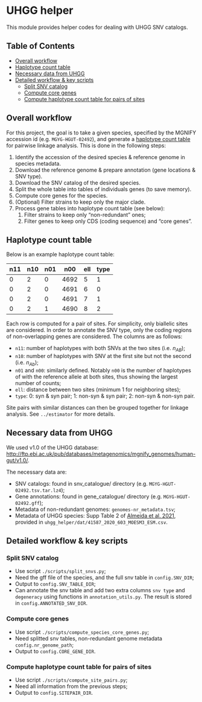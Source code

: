 # UHGG helper 

This module provides helper codes for dealing with UHGG SNV catalogs.

## Table of Contents
- [Overall workflow](#overall-workflow)
- [Haplotype count table](#haplotype-count-table)
- [Necessary data from UHGG](#necessary-data-from-uhgg)
- [Detailed workflow & key scripts](#detailed-workflow--key-scripts)
    - [Split SNV catalog](#splitting-snv-catalog)
    - [Compute core genes](#computing-core-genes)
    - [Compute haplotype count table for pairs of sites](#compute-haplotype-count-table-for-pairs-of-sites)


## Overall workflow
For this project, the goal is to take a given species, specified by the MGNIFY accession id (e.g. `MGYG-HGUT-02492`), and generate a [haplotype count table](#haplotype-count-table) for pairwise linkage analysis. This is done in the following steps:

1. Identify the accession of the desired species & reference genome in species metadata.
2. Download the reference genome & prepare annotation (gene locations & SNV type).
3. Download the SNV catalog of the desired species.
4. Split the whole table into tables of individuals genes (to save memory).
5. Compute core genes for the species.
6. (Optional) Filter strains to keep only the major clade.
7. Process gene tables into haplotype count table (see below): 
    1. Filter strains to keep only “non-redundant” ones;
    2. Filter genes to keep only CDS (coding sequence) and “core genes”.

## Haplotype count table
Below is an example haplotype count table:

| n11 | n10 | n01 | n00  | ell | type |
|-----|-----|-----|------|-----|------|
|  0  |  2  |  0  | 4692 |  5  |  1   |
|  0  |  2  |  0  | 4691 |  6  |  0   |
|  0  |  2  |  0  | 4691 |  7  |  1   |
|  0  |  2  |  1  | 4690 |  8  |  2   |

Each row is computed for a pair of sites. For simplicity, only biallelic sites are considered. In order to annotate the SNV type, only the coding regions of non-overlapping genes are considered. The columns are as follows:

- `n11`: number of haplotypes with both SNVs at the two sites (i.e. $n_{AB}$);
- `n10`: number of haplotypes with SNV at the first site but not the second (i.e. $n_{Ab}$);
- `n01` and `n00`: similarly defined. Notably `n00` is the number of haplotypes of with the reference allele at both sites, thus showing the largest number of counts;
- `ell`: distance between two sites (minimum 1 for neighboring sites);
- `type`: 0: syn & syn pair; 1: non-syn & syn pair; 2: non-syn & non-syn pair.

Site pairs with similar distances can then be grouped together for linkage analysis. See `../estimator` for more details.

## Necessary data from UHGG
We used v1.0 of the UHGG database: http://ftp.ebi.ac.uk/pub/databases/metagenomics/mgnify_genomes/human-gut/v1.0/.

The necessary data are:
- SNV catalogs: found in snv_catalogue/ directory (e.g. `MGYG-HGUT-02492.tsv.tar.lz4`);
- Gene annotations: found in gene_catalogue/ directory (e.g. `MGYG-HGUT-02492.gff`);
- Metadata of non-redundant genomes: `genomes-nr_metadata.tsv`;
- Metadata of UHGG species: Supp Table 2 of [Almeida et al. 2021](https://doi.org/10.1038/s41587-020-0603-3), provided in `uhgg_helper/dat/41587_2020_603_MOESM3_ESM.csv`.

## Detailed workflow & key scripts 

### Split SNV catalog
- Use script `./scripts/split_snvs.py`;
- Need the gff file of the species, and the full snv table in `config.SNV_DIR`;
- Output to `config.SNV_TABLE_DIR`;
- Can annotate the snv table and add two extra columns `snv type` and `degeneracy` using functions in `annotation_utils.py`. The result is stored in `config.ANNOTATED_SNV_DIR`. 

### Compute core genes
- Use script `./scripts/compute_species_core_genes.py`;
- Need splitted snv tables, non-redundant genome metadata `config.nr_genome_path`;
- Output to `config.CORE_GENE_DIR`.

### Compute haplotype count table for pairs of sites
- Use script `./scripts/compute_site_pairs.py`;
- Need all information from the previous steps;
- Output to `config.SITEPAIR_DIR`.

<!-- ### Resulting folder structure
```
├── uhgg
    ├── core_genes
    │   └── MGYG-HGUT-00001
│   ├── genes
│   │   └── MGYG-HGUT-02492.gff
│   ├── reference_genomes
│   │   └── MGYG-HGUT-02492.fna
│   └── snv_tables
│       └── MGYG-HGUT-02492

``` -->

